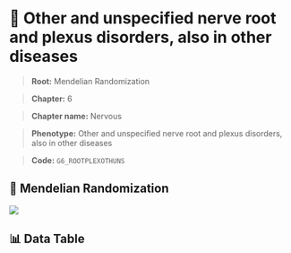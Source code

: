 # 🧪 Other and unspecified nerve root and plexus disorders, also in other diseases

> **Root:** Mendelian Randomization

> **Chapter:** 6  

> **Chapter name:** Nervous

> **Phenotype:** Other and unspecified nerve root and plexus disorders, also in other diseases  

> **Code:** `G6_ROOTPLEXOTHUNS`

## 🧬 Mendelian Randomization  

<img src="/MR/Figures/Forward/G6_ROOTPLEXOTHUNS.png"/>

## 📊 Data Table

<CsvTableMRF src="/MR/Data/Forward/G6_ROOTPLEXOTHUNS.csv"/>
